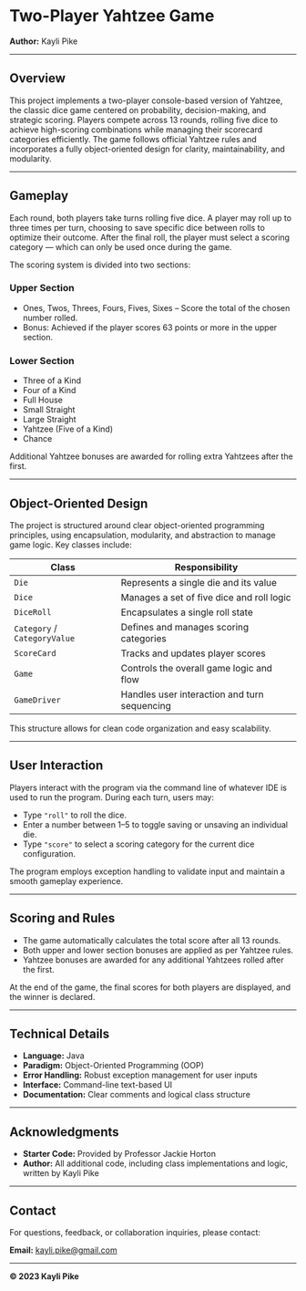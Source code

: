 # Two-Player Yahtzee Game

**Author:** Kayli Pike

---

## Overview

This project implements a two-player console-based version of Yahtzee, the classic dice game centered on probability, decision-making, and strategic scoring.
Players compete across 13 rounds, rolling five dice to achieve high-scoring combinations while managing their scorecard categories efficiently. The game follows official Yahtzee rules and incorporates a fully object-oriented design for clarity, maintainability, and modularity.

---

## Gameplay

Each round, both players take turns rolling five dice. A player may roll up to three times per turn, choosing to save specific dice between rolls to optimize their outcome. After the final roll, the player must select a scoring category — which can only be used once during the game.

The scoring system is divided into two sections:

### Upper Section

* Ones, Twos, Threes, Fours, Fives, Sixes – Score the total of the chosen number rolled.
* Bonus: Achieved if the player scores 63 points or more in the upper section.

### Lower Section

* Three of a Kind
* Four of a Kind
* Full House
* Small Straight
* Large Straight
* Yahtzee (Five of a Kind)
* Chance

Additional Yahtzee bonuses are awarded for rolling extra Yahtzees after the first.

---

## Object-Oriented Design

The project is structured around clear object-oriented programming principles, using encapsulation, modularity, and abstraction to manage game logic.
Key classes include:

| Class                        | Responsibility                               |
| ---------------------------- | -------------------------------------------- |
| `Die`                        | Represents a single die and its value        |
| `Dice`                       | Manages a set of five dice and roll logic    |
| `DiceRoll`                   | Encapsulates a single roll state             |
| `Category` / `CategoryValue` | Defines and manages scoring categories       |
| `ScoreCard`                  | Tracks and updates player scores             |
| `Game`                       | Controls the overall game logic and flow     |
| `GameDriver`                 | Handles user interaction and turn sequencing |

This structure allows for clean code organization and easy scalability.


---

## User Interaction

Players interact with the program via the command line of whatever IDE is used to run the program. During each turn, users may:

* Type `"roll"` to roll the dice.
* Enter a number between 1–5 to toggle saving or unsaving an individual die.
* Type `"score"` to select a scoring category for the current dice configuration.

The program employs exception handling to validate input and maintain a smooth gameplay experience.

---

## Scoring and Rules

* The game automatically calculates the total score after all 13 rounds.
* Both upper and lower section bonuses are applied as per Yahtzee rules.
* Yahtzee bonuses are awarded for any additional Yahtzees rolled after the first.

At the end of the game, the final scores for both players are displayed, and the winner is declared.

---

## Technical Details

* **Language:** Java
* **Paradigm:** Object-Oriented Programming (OOP)
* **Error Handling:** Robust exception management for user inputs
* **Interface:** Command-line text-based UI
* **Documentation:** Clear comments and logical class structure

---

## Acknowledgments

* **Starter Code:** Provided by Professor Jackie Horton
* **Author:** All additional code, including class implementations and logic, written by Kayli Pike

---

## Contact

For questions, feedback, or collaboration inquiries, please contact:

**Email:** [kayli.pike@gmail.com](mailto:kayli.pike@gmail.com)

---

**© 2023 Kayli Pike**

